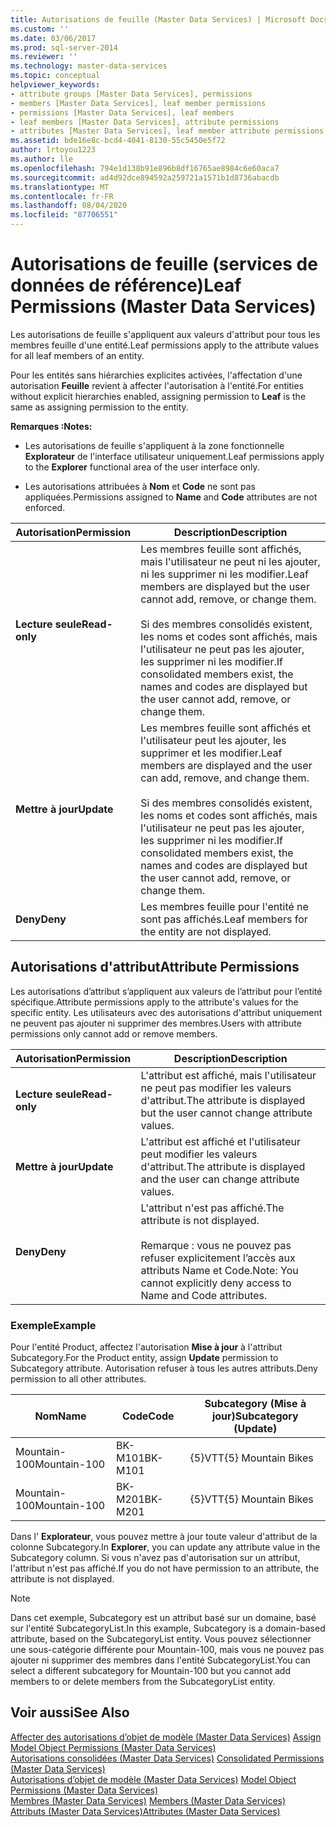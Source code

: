 ```yaml
---
title: Autorisations de feuille (Master Data Services) | Microsoft Docs
ms.custom: ''
ms.date: 03/06/2017
ms.prod: sql-server-2014
ms.reviewer: ''
ms.technology: master-data-services
ms.topic: conceptual
helpviewer_keywords:
- attribute groups [Master Data Services], permissions
- members [Master Data Services], leaf member permissions
- permissions [Master Data Services], leaf members
- leaf members [Master Data Services], attribute permissions
- attributes [Master Data Services], leaf member attribute permissions
ms.assetid: bde16e8c-bcd4-4041-8130-55c5450e5f72
author: lrtoyou1223
ms.author: lle
ms.openlocfilehash: 794e1d138b91e896b8df16765ae8984c6e60aca7
ms.sourcegitcommit: ad4d92dce894592a259721a1571b1d8736abacdb
ms.translationtype: MT
ms.contentlocale: fr-FR
ms.lasthandoff: 08/04/2020
ms.locfileid: "87706551"
---
```

# <a name="leaf-permissions-master-data-services"></a><span data-ttu-id="51138-102">Autorisations de feuille (services de données de référence)</span><span class="sxs-lookup"><span data-stu-id="51138-102">Leaf Permissions (Master Data Services)</span></span>
  <span data-ttu-id="51138-103">Les autorisations de feuille s'appliquent aux valeurs d'attribut pour tous les membres feuille d'une entité.</span><span class="sxs-lookup"><span data-stu-id="51138-103">Leaf permissions apply to the attribute values for all leaf members of an entity.</span></span>  
  
 <span data-ttu-id="51138-104">Pour les entités sans hiérarchies explicites activées, l'affectation d'une autorisation **Feuille** revient à affecter l'autorisation à l'entité.</span><span class="sxs-lookup"><span data-stu-id="51138-104">For entities without explicit hierarchies enabled, assigning permission to **Leaf** is the same as assigning permission to the entity.</span></span>  
  
 <span data-ttu-id="51138-105">**Remarques :**</span><span class="sxs-lookup"><span data-stu-id="51138-105">**Notes:**</span></span>  
  
-   <span data-ttu-id="51138-106">Les autorisations de feuille s'appliquent à la zone fonctionnelle **Explorateur** de l'interface utilisateur uniquement.</span><span class="sxs-lookup"><span data-stu-id="51138-106">Leaf permissions apply to the **Explorer** functional area of the user interface only.</span></span>  
  
-   <span data-ttu-id="51138-107">Les autorisations attribuées à **Nom** et **Code** ne sont pas appliquées.</span><span class="sxs-lookup"><span data-stu-id="51138-107">Permissions assigned to **Name** and **Code** attributes are not enforced.</span></span>  
  
|<span data-ttu-id="51138-108">Autorisation</span><span class="sxs-lookup"><span data-stu-id="51138-108">Permission</span></span>|<span data-ttu-id="51138-109">Description</span><span class="sxs-lookup"><span data-stu-id="51138-109">Description</span></span>|  
|----------------|-----------------|  
|<span data-ttu-id="51138-110">**Lecture seule**</span><span class="sxs-lookup"><span data-stu-id="51138-110">**Read-only**</span></span>|<span data-ttu-id="51138-111">Les membres feuille sont affichés, mais l'utilisateur ne peut ni les ajouter, ni les supprimer ni les modifier.</span><span class="sxs-lookup"><span data-stu-id="51138-111">Leaf members are displayed but the user cannot add, remove, or change them.</span></span><br /><br /> <span data-ttu-id="51138-112">Si des membres consolidés existent, les noms et codes sont affichés, mais l'utilisateur ne peut pas les ajouter, les supprimer ni les modifier.</span><span class="sxs-lookup"><span data-stu-id="51138-112">If consolidated members exist, the names and codes are displayed but the user cannot add, remove, or change them.</span></span>|  
|<span data-ttu-id="51138-113">**Mettre à jour**</span><span class="sxs-lookup"><span data-stu-id="51138-113">**Update**</span></span>|<span data-ttu-id="51138-114">Les membres feuille sont affichés et l'utilisateur peut les ajouter, les supprimer et les modifier.</span><span class="sxs-lookup"><span data-stu-id="51138-114">Leaf members are displayed and the user can add, remove, and change them.</span></span><br /><br /> <span data-ttu-id="51138-115">Si des membres consolidés existent, les noms et codes sont affichés, mais l'utilisateur ne peut pas les ajouter, les supprimer ni les modifier.</span><span class="sxs-lookup"><span data-stu-id="51138-115">If consolidated members exist, the names and codes are displayed but the user cannot add, remove, or change them.</span></span>|  
|<span data-ttu-id="51138-116">**Deny**</span><span class="sxs-lookup"><span data-stu-id="51138-116">**Deny**</span></span>|<span data-ttu-id="51138-117">Les membres feuille pour l'entité ne sont pas affichés.</span><span class="sxs-lookup"><span data-stu-id="51138-117">Leaf members for the entity are not displayed.</span></span>|  
  
## <a name="attribute-permissions"></a><span data-ttu-id="51138-118">Autorisations d'attribut</span><span class="sxs-lookup"><span data-stu-id="51138-118">Attribute Permissions</span></span>  
 <span data-ttu-id="51138-119">Les autorisations d’attribut s’appliquent aux valeurs de l’attribut pour l’entité spécifique.</span><span class="sxs-lookup"><span data-stu-id="51138-119">Attribute permissions apply to the attribute's values for the specific entity.</span></span> <span data-ttu-id="51138-120">Les utilisateurs avec des autorisations d'attribut uniquement ne peuvent pas ajouter ni supprimer des membres.</span><span class="sxs-lookup"><span data-stu-id="51138-120">Users with attribute permissions only cannot add or remove members.</span></span>  
  
|<span data-ttu-id="51138-121">Autorisation</span><span class="sxs-lookup"><span data-stu-id="51138-121">Permission</span></span>|<span data-ttu-id="51138-122">Description</span><span class="sxs-lookup"><span data-stu-id="51138-122">Description</span></span>|  
|----------------|-----------------|  
|<span data-ttu-id="51138-123">**Lecture seule**</span><span class="sxs-lookup"><span data-stu-id="51138-123">**Read-only**</span></span>|<span data-ttu-id="51138-124">L'attribut est affiché, mais l'utilisateur ne peut pas modifier les valeurs d'attribut.</span><span class="sxs-lookup"><span data-stu-id="51138-124">The attribute is displayed but the user cannot change attribute values.</span></span>|  
|<span data-ttu-id="51138-125">**Mettre à jour**</span><span class="sxs-lookup"><span data-stu-id="51138-125">**Update**</span></span>|<span data-ttu-id="51138-126">L'attribut est affiché et l'utilisateur peut modifier les valeurs d'attribut.</span><span class="sxs-lookup"><span data-stu-id="51138-126">The attribute is displayed and the user can change attribute values.</span></span>|  
|<span data-ttu-id="51138-127">**Deny**</span><span class="sxs-lookup"><span data-stu-id="51138-127">**Deny**</span></span>|<span data-ttu-id="51138-128">L'attribut n'est pas affiché.</span><span class="sxs-lookup"><span data-stu-id="51138-128">The attribute is not displayed.</span></span><br /><br /> <span data-ttu-id="51138-129">Remarque : vous ne pouvez pas refuser explicitement l’accès aux attributs Name et Code.</span><span class="sxs-lookup"><span data-stu-id="51138-129">Note: You cannot explicitly deny access to Name and Code attributes.</span></span>|  
  
### <a name="example"></a><span data-ttu-id="51138-130">Exemple</span><span class="sxs-lookup"><span data-stu-id="51138-130">Example</span></span>  
 <span data-ttu-id="51138-131">Pour l'entité Product, affectez l'autorisation **Mise à jour** à l'attribut Subcategory.</span><span class="sxs-lookup"><span data-stu-id="51138-131">For the Product entity, assign **Update** permission to Subcategory attribute.</span></span> <span data-ttu-id="51138-132">Autorisation refuser à tous les autres attributs.</span><span class="sxs-lookup"><span data-stu-id="51138-132">Deny permission to all other attributes.</span></span>  
  
|<span data-ttu-id="51138-133">Nom</span><span class="sxs-lookup"><span data-stu-id="51138-133">Name</span></span>|<span data-ttu-id="51138-134">Code</span><span class="sxs-lookup"><span data-stu-id="51138-134">Code</span></span>|<span data-ttu-id="51138-135">Subcategory (Mise à jour)</span><span class="sxs-lookup"><span data-stu-id="51138-135">Subcategory (Update)</span></span>|  
|----------|----------|----------------------------|  
|<span data-ttu-id="51138-136">Mountain-100</span><span class="sxs-lookup"><span data-stu-id="51138-136">Mountain-100</span></span>|<span data-ttu-id="51138-137">BK-M101</span><span class="sxs-lookup"><span data-stu-id="51138-137">BK-M101</span></span>|<span data-ttu-id="51138-138">{5}VTT</span><span class="sxs-lookup"><span data-stu-id="51138-138">{5} Mountain Bikes</span></span>|  
|<span data-ttu-id="51138-139">Mountain-100</span><span class="sxs-lookup"><span data-stu-id="51138-139">Mountain-100</span></span>|<span data-ttu-id="51138-140">BK-M201</span><span class="sxs-lookup"><span data-stu-id="51138-140">BK-M201</span></span>|<span data-ttu-id="51138-141">{5}VTT</span><span class="sxs-lookup"><span data-stu-id="51138-141">{5} Mountain Bikes</span></span>|  
  
 <span data-ttu-id="51138-142">Dans l' **Explorateur**, vous pouvez mettre à jour toute valeur d'attribut de la colonne Subcategory.</span><span class="sxs-lookup"><span data-stu-id="51138-142">In **Explorer**, you can update any attribute value in the Subcategory column.</span></span> <span data-ttu-id="51138-143">Si vous n'avez pas d'autorisation sur un attribut, l'attribut n'est pas affiché.</span><span class="sxs-lookup"><span data-stu-id="51138-143">If you do not have permission to an attribute, the attribute is not displayed.</span></span>  
  
> [!NOTE]  
>  <span data-ttu-id="51138-144">Dans cet exemple, Subcategory est un attribut basé sur un domaine, basé sur l'entité SubcategoryList.</span><span class="sxs-lookup"><span data-stu-id="51138-144">In this example, Subcategory is a domain-based attribute, based on the SubcategoryList entity.</span></span> <span data-ttu-id="51138-145">Vous pouvez sélectionner une sous-catégorie différente pour Mountain-100, mais vous ne pouvez pas ajouter ni supprimer des membres dans l'entité SubcategoryList.</span><span class="sxs-lookup"><span data-stu-id="51138-145">You can select a different subcategory for Mountain-100 but you cannot add members to or delete members from the SubcategoryList entity.</span></span>  
  
## <a name="see-also"></a><span data-ttu-id="51138-146">Voir aussi</span><span class="sxs-lookup"><span data-stu-id="51138-146">See Also</span></span>  
 <span data-ttu-id="51138-147">[Affecter des autorisations d’objet de modèle &#40;Master Data Services&#41;](assign-model-object-permissions-master-data-services.md) </span><span class="sxs-lookup"><span data-stu-id="51138-147">[Assign Model Object Permissions &#40;Master Data Services&#41;](assign-model-object-permissions-master-data-services.md) </span></span>  
 <span data-ttu-id="51138-148">[Autorisations consolidées &#40;Master Data Services&#41;](../../2014/master-data-services/consolidated-permissions-master-data-services.md) </span><span class="sxs-lookup"><span data-stu-id="51138-148">[Consolidated Permissions &#40;Master Data Services&#41;](../../2014/master-data-services/consolidated-permissions-master-data-services.md) </span></span>  
 <span data-ttu-id="51138-149">[Autorisations d’objet de modèle &#40;Master Data Services&#41;](../../2014/master-data-services/model-object-permissions-master-data-services.md) </span><span class="sxs-lookup"><span data-stu-id="51138-149">[Model Object Permissions &#40;Master Data Services&#41;](../../2014/master-data-services/model-object-permissions-master-data-services.md) </span></span>  
 <span data-ttu-id="51138-150">[Membres &#40;Master Data Services&#41;](../../2014/master-data-services/members-master-data-services.md) </span><span class="sxs-lookup"><span data-stu-id="51138-150">[Members &#40;Master Data Services&#41;](../../2014/master-data-services/members-master-data-services.md) </span></span>  
 [<span data-ttu-id="51138-151">Attributs &#40;Master Data Services&#41;</span><span class="sxs-lookup"><span data-stu-id="51138-151">Attributes &#40;Master Data Services&#41;</span></span>](../../2014/master-data-services/attributes-master-data-services.md)  
  
  
